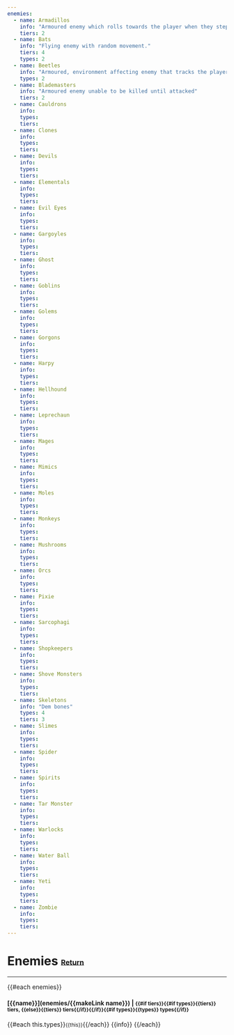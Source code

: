 ```yaml
---
enemies:
  - name: Armadillos
    info: "Armoured enemy which rolls towards the player when they step into its line of sight."
    tiers: 2
  - name: Bats
    info: "Flying enemy with random movement."
    tiers: 4
    types: 2
  - name: Beetles
    info: "Armoured, environment affecting enemy that tracks the player."
    types: 2
  - name: Blademasters
    info: "Armoured enemy unable to be killed until attacked"
    tiers: 2
  - name: Cauldrons
    info:
    types:
    tiers:
  - name: Clones
    info:
    types:
    tiers:
  - name: Devils
    info:
    types:
    tiers:
  - name: Elementals
    info:
    types:
    tiers:
  - name: Evil Eyes
    info:
    types:
    tiers:
  - name: Gargoyles
    info:
    types:
    tiers:
  - name: Ghost
    info:
    types:
    tiers:
  - name: Goblins
    info:
    types:
    tiers:
  - name: Golems
    info:
    types:
    tiers:
  - name: Gorgons
    info:
    types:
    tiers:
  - name: Harpy
    info:
    types:
    tiers:
  - name: Hellhound
    info:
    types:
    tiers:
  - name: Leprechaun
    info:
    types:
    tiers:
  - name: Mages
    info:
    types:
    tiers:
  - name: Mimics
    info:
    types:
    tiers:
  - name: Moles
    info:
    types:
    tiers:
  - name: Monkeys
    info:
    types:
    tiers:
  - name: Mushrooms
    info:
    types:
    tiers:
  - name: Orcs
    info:
    types:
    tiers:
  - name: Pixie
    info:
    types:
    tiers:
  - name: Sarcophagi
    info:
    types:
    tiers:
  - name: Shopkeepers
    info:
    types:
    tiers:
  - name: Shove Monsters
    info:
    types:
    tiers:
  - name: Skeletons
    info: "Dem bones"
    types: 4
    tiers: 3
  - name: Slimes
    info:
    types:
    tiers:
  - name: Spider
    info:
    types:
    tiers:
  - name: Spirits
    info:
    types:
    tiers:
  - name: Tar Monster
    info:
    types:
    tiers:
  - name: Warlocks
    info:
    types:
    tiers:
  - name: Water Ball
    info:
    types:
    tiers:
  - name: Yeti
    info:
    types:
    tiers:
  - name: Zombie
    info:
    types:
    tiers:
---  
```

# Enemies <small><sub><sup>[Return](./)</sup></sub></small>
---
{{#each enemies}}
#### [{{name}}](enemies/{{makeLink name}}) | <small>{{#if tiers}}{{#if types}}{{tiers}} tiers, {{else}}{{tiers}} tiers{{/if}}{{/if}}{{#if types}}{{types}} types{{/if}}</small>

{{#each this.types}}<small>{{this}}</small>{{/each}}
{{info}}
{{/each}}
